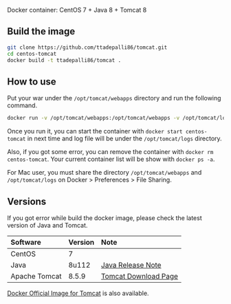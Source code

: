 Docker container: CentOS 7 + Java 8 + Tomcat 8

## Build the image

```sh
git clone https://github.com/ttadepalli86/tomcat.git
cd centos-tomcat
docker build -t ttadepalli86/tomcat .
```

## How to use
Put your war under the `/opt/tomcat/webapps` directory and run the following command.

```sh
docker run -v /opt/tomcat/webapps:/opt/tomcat/webapps -v /opt/tomcat/logs:/opt/tomcat/logs -p 8080:8080 -i -t --name centos-tomcat ttadepalli86/tomcat
```

Once you run it, you can start the container with `docker start centos-tomcat` in next time and log file will be under the `/opt/tomcat/logs` directory.

Also, if you got some error, you can remove the container with `docker rm centos-tomcat`. Your current container list will be show with `docker ps -a`.

For Mac user, you must share the directory `/opt/tomcat/webapps` and `/opt/tomcat/logs` on Docker > Preferences > File Sharing.

## Versions
If you got error while build the docker image, please check the latest version of Java and Tomcat.

|Software|Version|Note|
|:-----------|:------------|:------------|
|CentOS|7||
|Java|8u112|[Java Release Note](http://www.oracle.com/technetwork/java/javase/8u-relnotes-2225394.html)|
|Apache Tomcat|8.5.9|[Tomcat Download Page](http://tomcat.apache.org/download-80.cgi)|

[Docker Official Image for Tomcat](https://github.com/docker-library/tomcat) is also available.
